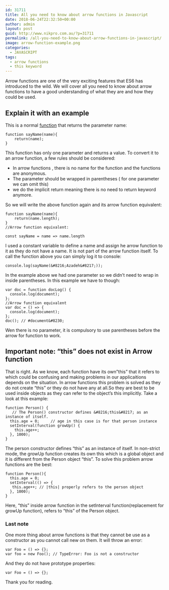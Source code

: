 ```yaml
---
id: 31711
title: All you need to know about arrow functions in Javascript
date: 2018-06-24T22:32:50+00:00
author: admin
layout: post
guid: http://www.nikpro.com.au/?p=31711
permalink: /all-you-need-to-know-about-arrow-functions-in-javascript/
image: arrow-function-example.png
categories:
  - JAVASCRIPT
tags:
  - arrow functions
  - this keyword
---
```


Arrow functions are one of the very exciting features that ES6 has introduced to the wild. We will cover all you need to know about arrow functions to have a good understanding of what they are and how they could be used.

## Explain it with an example

This is a normal [function](http://www.nikpro.com.au/javascript-functions-simplified-the-best-explanation-of-functions/) that returns the parameter name:

```
function sayName(name){
    return(name);
}
```

This function has only one parameter and returns a value. To convert it to an arrow function, a few rules should be considered:

- In arrow functions , there is no name for the function and the functions are anonymous.
- The parameter should be wrapped in parentheses ( for one parameter we can omit this)
- we do the implicit return meaning there is no need to return keyword anymore.

So we will write the above function again and its arrow function equivalent:

```
function sayName(name){
    return(name.length);
}
//Arrow function equivalent:

const sayName = name => name.length
```

I used a constant variable to define a name and assign he arrow function to it as they do not have a name. It is not part of the arrow function itself. To call the function above you can simply log it to console:


```
console.log(sayName(&#8216;Azadeh&#8217;));
```

In the example above we had one parameter so we didn&#8217;t need to wrap in inside parentheses. In this example we have to though:

```
var doc = function docLog() {  
  console.log(document);  
};
//Arrow function equivalent
var doc = () => { 
  console.log(document); 
};  
doc(); // #document&#8230; 
```

Wen there is no parameter, it is compulsory to use parentheses before the arrow for function to work.

## Important note: &#8220;this&#8221; does not exist in Arrow function

That is right. As we know, each function have its own&#8221;this&#8221; that it refers to which could be confusing and making problems in our applicaitions depends on the situation. In arrow functions this problem is solved as they do not create &#8220;this&#8221; or they do not have any at all.So they are best to be used inside objects as they can refer to the object&#8217;s this implicitly. Take a look at this example:

```
function Person() {  
   // The Person() constructor defines &#8216;this&#8217; as an instance of itself.  
  this.age = 0;     // age in this case is for that person instance  
  setInterval(function growUp() {  
    this.age++;  
  }, 1000);  
}
```

The person constructor defines &#8220;this&#8221; as an instance of itself. In non-strict mode, the growUp function creates its own this which is a global object and it is different from the Person object &#8220;this&#8221;. To solve this problem arrow functions are the best:

```
function Person(){  
  this.age = 0;
  setInterval(() => {  
   this.age++; // |this| properly refers to the person object  
  }, 1000);  
}
```

Here, &#8220;this&#8221; inside arrow function in the setInterval function(replacement for growUp function), refers to &#8220;this&#8221; of the Person object.

### Last note

One more thing about arrow functions is that they cannot be use as a constructor as you cannot call new on them. It will throw an error:

```
var Foo = () => {};  
var foo = new Foo(); // TypeError: Foo is not a constructor
```

And they do not have prototype properties:

```
var Foo = () => {};  
```

Thank you for reading.
